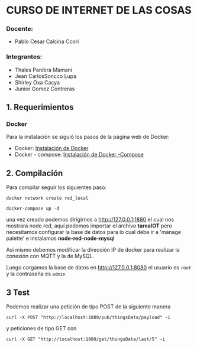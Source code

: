 # CURSO DE INTERNET DE LAS COSAS
### Docente:
- Pablo Cesar Calcina Ccori
### Integrantes:
- Thales Panibra Mamani
- Jean CarlosSoncco Lupa
- Shirley Oxa Cacya
- Junior Gomez Contreras
## 1. Requerimientos
### Docker
Para la instalación se siguió los pasos de la página web de Docker:
  - Docker: [Instalación de Docker](https://docs.docker.com/engine/install/ubuntu/)
  - Docker - compose: [Instalación de Docker -Compose](https://docs.docker.com/compose/install/)
## 2. Compilación
Para compilar seguir los siguientes paso:
```
docker network create red_local

docker-compose up -d

```
una vez creado podemos dirigirnos a http://127.0.0.1:1880 el cual nos mostrará
node red, aquí podemos importar el archivo **tareaIOT** pero necesitamos configurar
la base de datos para lo cual debe ir a 'manage palette' e instalamos
**node-red-node-mysql**

Así mismo debemos modificar la dirección IP de docker para realizar la conexión
con MQTT y la de MySQL.

Luego cargamos la base de datos en http://127.0.0.1:8080 el usuario es `root` y
la contraseña es `admin`

## 3 Test
Podemos realizar una petición de tipo POST de la siguiente manera

```
curl -X POST "http://localhost:1880/pub/thingsData/payload" -i
```

y peticiones de tipo GET con
```
curl -X GET "http://localhost:1880/get/thingsData/last/5" -i 
```
